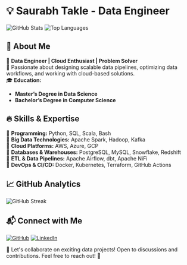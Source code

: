# 💡 Saurabh Takle - Data Engineer

![GitHub Stats](https://github-readme-stats-saurabhtakles-projects.vercel.app/api?username=saurabh-takle&show_icons=true&theme=radical)
![Top Languages](https://github-readme-stats-saurabhtakles-projects.vercel.app/api/top-langs/?username=saurabh-takle&layout=compact&theme=radical)

## 🚀 About Me

🎯 **Data Engineer | Cloud Enthusiast | Problem Solver**  
📌 Passionate about designing scalable data pipelines, optimizing data workflows, and working with cloud-based solutions.  
🎓 **Education:**

- **Master’s Degree in Data Science**
- **Bachelor’s Degree in Computer Science**

## 🔥 Skills & Expertise

🔹 **Programming:** Python, SQL, Scala, Bash  
🔹 **Big Data Technologies:** Apache Spark, Hadoop, Kafka  
🔹 **Cloud Platforms:** AWS, Azure, GCP  
🔹 **Databases & Warehouses:** PostgreSQL, MySQL, Snowflake, Redshift  
🔹 **ETL & Data Pipelines:** Apache Airflow, dbt, Apache NiFi  
🔹 **DevOps & CI/CD:** Docker, Kubernetes, Terraform, GitHub Actions

## 📈 GitHub Analytics

![GitHub Streak](https://github-readme-streak-stats-saurabhtakles-projects.vercel.app/?user=saurabh-takle&theme=radical)

## 📬 Connect with Me

[![GitHub](https://img.shields.io/badge/GitHub-000?style=for-the-badge&logo=github)](https://github.com/saurabh-takle/) [![LinkedIn](https://img.shields.io/badge/LinkedIn-blue?style=for-the-badge&logo=linkedin)](https://www.linkedin.com/in/saurabhtakle/)

🚀 Let's collaborate on exciting data projects! Open to discussions and contributions. Feel free to reach out! 🚀

